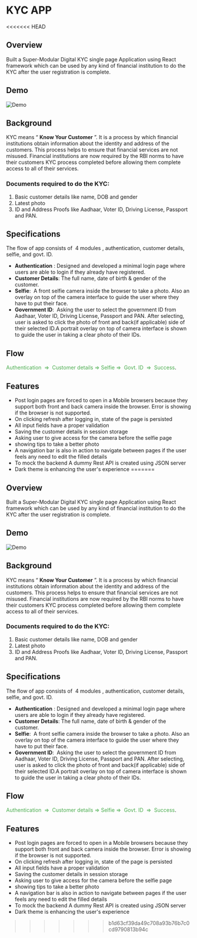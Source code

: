 # KYC APP
<<<<<<< HEAD

## Overview

Built a Super-Modular Digital KYC ​single page Application using React framework which can be used by any kind of financial institution to do the KYC after the user registration is complete.

## Demo

![Demo](https://user-images.githubusercontent.com/45638058/80860521-abdabe80-8c85-11ea-9452-2628fce6d5a2.gif)

## Background

KYC means “​ **Know Your Customer​** ”. It is a process by which financial institutions obtain information about the identity and address of the customers. This process helps to ensure that financial services are not misused. Financial institutions are now required by the RBI norms to have their customers KYC process completed before allowing them complete access to all of their services.

### Documents required to do the KYC:

1. Basic customer details like name, DOB and gender
2. Latest photo
3. ID and Address Proofs like Aadhaar, Voter ID, Driving License, Passport and PAN.

## Specifications

The flow of app consists of ​ 4 modules​ , authentication, customer details, selfie, and govt. ID.

-   **Authentication​** : Designed and developed a minimal login page where users are able to login if they already have registered.
-   **Customer Details**: The full name, date of birth & gender of the customer.
-   **Selfie**: ​ A front selfie camera ​inside the browser to take a photo. Also an overlay on top of the camera interface to guide the user where they have to put their face.
-   **Government ID**: ​ Asking the user to select the government ID from Aadhaar, Voter ID, Driving License, Passport and PAN. After selecting, user is asked to click the photo of front and back(if applicable) side of their selected ID.A portrait overlay on top of camera interface is shown to guide the user in taking a clear photo of their IDs.

## Flow

<span style="color:#4BAD4F"> Authentication ​ => ​ Customer details ​ => Selfie => ​ Govt. ID ​ => ​ Success</span>.

## Features

-   Post login pages are forced to open in a Mobile browsers because they support both front and back camera inside the browser. Error is showing if the browser is not supported.
-   On clicking refresh after logging in, state of the page is persisted
-   All input fields have a proper validation
-   Saving the customer details in session storage
-   Asking user to give access for the camera before the selfie page
-   showing tips to take a better photo
-   A navigation bar is also in action to navigate between pages if the user feels any need to edit the filled details
-   To mock the backend A dummy Rest API is created using JSON server
-   Dark theme is enhancing the user's experience
=======
## Overview
Built a Super-Modular Digital KYC ​single page Application using React framework which can be used by any kind of financial institution to do the KYC after the user registration is complete.

## Demo
![Demo](https://user-images.githubusercontent.com/45638058/80860521-abdabe80-8c85-11ea-9452-2628fce6d5a2.gif)

## Background
KYC means “​ **Know Your Customer​** ”. It is a process by which financial institutions obtain information about the identity and address of the customers. This process helps to ensure that financial services are not misused. Financial institutions are now required by the RBI norms to have their customers KYC process completed before allowing them complete access to all of their services.    
### Documents required to do the KYC:      
1. Basic customer details like name, DOB and gender
2. Latest photo
3. ID and Address Proofs like Aadhaar, Voter ID, Driving License, Passport and PAN.   

## Specifications
The flow of app consists of ​ 4 modules​ , authentication, customer details, selfie, and govt. ID.    
* **Authentication​** : Designed and developed a minimal login page where users are able to login if they already have registered.    
* **Customer Details**: The full name, date of birth & gender of the customer.    
* **Selfie**: ​ A front selfie camera ​inside the browser to take a photo. Also an overlay on top of the camera interface to guide the user where they have to put their face.    
* **Government ID**: ​ Asking the user to select the government ID from Aadhaar, Voter ID, Driving License, Passport and PAN. After selecting, user is asked to click the photo of front and back(if applicable) side of their selected ID.A portrait overlay on top of camera interface is shown to guide the user in taking a clear photo of their IDs.

## Flow
<span style="color:#4BAD4F"> Authentication ​ => ​ Customer details ​ => Selfie => ​ Govt. ID ​ => ​ Success</span>.     
 
## Features
* Post login pages are forced to open in a Mobile browsers because they support both front and back camera inside the browser. Error is showing if the browser is not supported.
* On clicking refresh after logging in, state of the page is persisted
* All input fields have a proper validation
* Saving the customer details in session storage
* Asking user to give access for the camera before the selfie page
* showing tips to take a better photo
* A navigation bar is also in action to navigate between pages if the user feels any need to edit the filled details
* To mock the backend A dummy Rest API is created using JSON server
* Dark theme is enhancing the user's experience














>>>>>>> b1d63cf39da49c708a93b76b7c0cd9790813b94c
